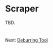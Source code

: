 # Scraper
TBD.

#
Next: [Deburring Tool](https://github.com/500Foods/WelcomeToTroodon/blob/main/docs/level_1/deburring_tool.md)
